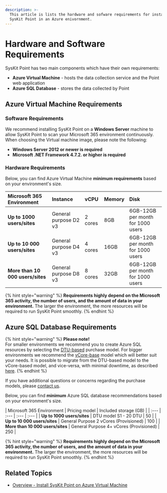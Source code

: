 ```yaml
---
description: >-
  This article is lists the hardware and sofware requirements for installing
  SysKit Point in an Azure enivornment.
---
```


# Hardware and Software Requirements

SysKit Point has two main components which have their own requirements:

* **Azure Virtual Machine** - hosts the data collection service and the Point web application
* **Azure SQL Database** - stores the data collected by Point

## Azure Virtual Machine Requirements

### Software Requirements

We recommend installing SysKit Point on a **Windows Server** machine to allow SysKit Point to scan your Microsoft 365 environment continuously. When choosing the Virtual machine image, please note the following:

* **Windows Server 2012 or newer is required** 
* **Microsoft .NET Framework 4.7.2. or higher is required**

### Hardware Requirements

Below, you can find Azure Virtual Machine **minimum requirements** based on your environment's size.

| Microsoft 365 Environment | Instance | vCPU | Memory | Disk |
| :--- | :--- | :--- | :--- | :--- |
| **Up to 1000 users/sites** | General purpose D2 v3 | 2 cores | 8GB | 6GB-12GB per month for 1000 users |
| **Up to 10 000 users/sites** | General purpose D4 v3 | 4 cores | 16GB | 6GB-12GB per month for 1000 users |
| **More than 10 000 users/sites** | General purpose D8 v3 | 8 cores | 32GB | 6GB-12GB per month for 1000 users |

{% hint style="warning" %}
**Requirements highly depend on the Microsoft 365 activity, the number of users, and the amount of data in your environment.** The larger the environment, the more resources will be required to run SysKit Point smoothly.
{% endhint %}

## Azure SQL Database Requirements

{% hint style="warning" %}
**Please note!**  
For smaller environments we recommend you to create Azure SQL resources by selecting the [DTU-based](https://docs.microsoft.com/en-us/azure/azure-sql/database/service-tiers-dtu) purchase model. For bigger environments we recommend the [vCore-base](https://docs.microsoft.com/en-us/azure/azure-sql/database/service-tiers-vcore?tabs=azure-portal) model which will better suit your needs. It is possible to migrate from the DTU-based model to the vCore-based model, and vice-versa, with minimal downtime, as described [here](https://docs.microsoft.com/en-us/azure/azure-sql/database/migrate-dtu-to-vcore#migrate-a-database).
{% endhint %}

If you have additional questions or concerns regarding the purchase models, please [contact us](https://www.syskit.com/contact-us/).

Below, you can find **minimum** Azure SQL database recommendations based on your environment's size.

| Microsoft 365 Environment | Pricing model | Included storage \(GB\) |
| :--- | :--- | :--- | :--- |
| **Up to 1000 users/sites** | DTU model S1 - 20 DTU | 50 |
| **Up to 10 000 users/sites** | General Purpose 2 vCores \(Provisioned\) | 100 |
| **More than 10 000 users/sites** | General Purpose 4+ vCores \(Provisioned\) | 250 |

{% hint style="warning" %}
**Requirements highly depend on the Microsoft 365 activity, the number of users, and the amount of data in your environment.** The larger the environment, the more resources will be required to run SysKit Point smoothly.
{% endhint %}

## Related Topics

* [Overview - Install SysKit Point on Azure Virtual Machine](overview.md) 

